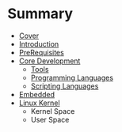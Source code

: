 # Summary

* [Cover](README.md)
* [Introduction](documentation/Introduction.md)
* [PreRequisites](documentation/Prerequisites.md)
* [Core Development](documentation/CoreDevelopment.md)
   * [Tools](documentation/Tools.md)
   * [Programming Languages](documentation/ProgrammingLanguages.md)
   * [Scripting Languages](documentation/ScriptingLanguages.md)
* [Embedded](Embedded.md)
* [Linux Kernel](documentation/LinuxKernel.md)
   * Kernel Space
   * User Space

